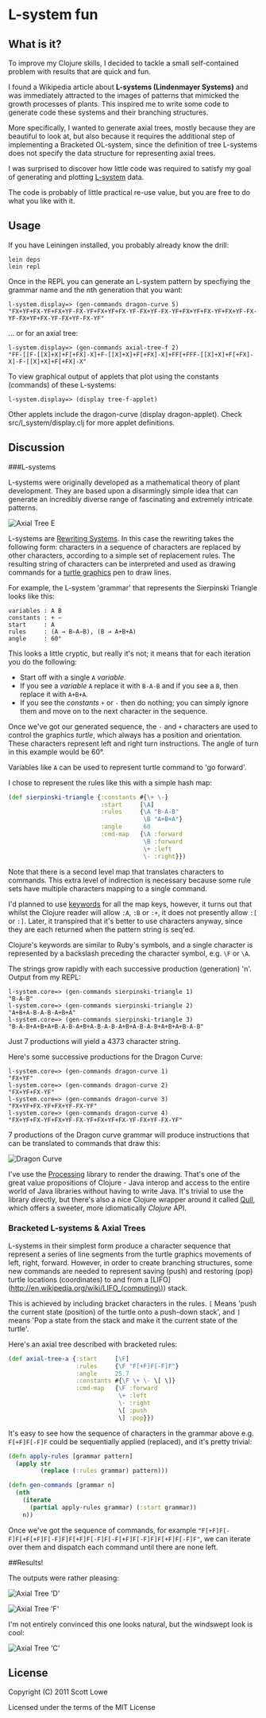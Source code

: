 L-system fun
============

What is it?
----------
To improve my Clojure skills, I decided to tackle a small self-contained problem with results that are quick and fun.

I found a Wikipedia article about **L-systems (Lindenmayer Systems)** and was immediately attracted to the images of patterns that mimicked the growth processes of plants. This inspired me to write some code to generate code these systems and their branching structures.

More specifically, I wanted to generate axial trees, mostly because they are beautiful to look at, but also because it requires the additional step of implementing a Bracketed OL-system, since the definition of tree L-systems does not specify the data structure for representing axial trees.

I was surprised to discover how little code was required to satisfy my goal of generating and plotting [L-system] data.

The code is probably of little practical re-use value, but you are free to do what you like with it.

Usage
-----

If you have Leiningen installed, you probably already know the drill:

    lein deps
    lein repl

Once in the REPL you can generate an L-system pattern by specfiying the
grammar name and the nth generation that you want:

    l-system.display=> (gen-commands dragon-curve 5)
    "FX+YF+FX-YF+FX+YF-FX-YF+FX+YF+FX-YF-FX+YF-FX-YF+FX+YF+FX-YF+FX+YF-FX-YF-FX+YF+FX-YF-FX+YF-FX-YF"
    
... or for an axial tree:

    l-system.display=> (gen-commands axial-tree-f 2)
    "FF-[[F-[[X]+X]+F[+FX]-X]+F-[[X]+X]+F[+FX]-X]+FF[+FFF-[[X]+X]+F[+FX]-X]-F-[[X]+X]+F[+FX]-X"

To view graphical output of applets that plot using the constants (commands) of these L-systems:

    l-system.display=> (display tree-f-applet)

Other applets include the dragon-curve (display dragon-applet). Check src/l_system/display.clj for more applet definitions.


Discussion
----------

###L-systems

L-systems were originally developed as a mathematical theory of plant development. They are based upon a disarmingly simple idea that can generate an incredibly diverse range of fascinating and extremely intricate patterns.

![Axial Tree E](img/axial-tree-e.png)

L-systems are [Rewriting Systems](http://en.wikipedia.org/wiki/Rewriting_system). In this case the rewriting takes the following form: characters in a sequence of characters are replaced
by other characters, according to a simple set of replacement rules. The resulting string of characters can be interpreted and used as drawing commands for a
[turtle graphics](http://en.wikipedia.org/wiki/Turtle_graphics) pen to
draw lines.

For example, the L-system 'grammar' that represents the Sierpinski Triangle looks like this:

    variables : A B
    constants : + −
    start     : A
    rules     : (A → B−A−B), (B → A+B+A)
    angle     : 60°

This looks a little cryptic, but really it's not; it means that for each iteration you do the following:

  - Start off with a single `A` _variable_.
  - If you see a _variable_ `A` replace it with `B-A-B` and if you see a `B`, then replace it with `A+B+A`.
  - If you see the _constants_ `+` or `-` then do nothing; you can simply ignore them and move on to the next
    character in the sequence.

Once we've got our generated sequence, the `-` and `+` characters are used to control the graphics _turtle_, which always has a position and orientation. These characters represent left and right turn instructions. The angle of turn in this example would be 60°.

Variables like `A` can be used to represent turtle command to 'go forward'.

I chose to represent the rules like this with a simple hash map:

```clojure
(def sierpinski-triangle {:constants #{\+ \-}
                          :start     [\A]
                          :rules     {\A "B-A-B"
                                      \B "A+B+A"}
                          :angle      60
                          :cmd-map   {\A :forward
                                      \B :forward
                                      \+ :left
                                      \- :right}})
```

Note that there is a second level map that translates characters to
commands. This extra level of indirection is necessary because some rule sets have multiple characters mapping to a single command.

I'd planned to use [keywords](http://clojure.org/data_structures#toc8) for all the map keys, however, it turns out that whilst the Clojure reader will allow `:A`, `:B` or `:+`, it does not presently allow `:[` or `:]`. Later, it transpired that it's better to use characters anyway, since they are each   returned when the pattern string
is seq'ed.

Clojure's keywords are similar to Ruby's symbols, and a single character is represented by a backslash preceding the character symbol, e.g. `\F` or `\A`.

The strings grow rapidly with each successive production (generation) 'n'. Output from my REPL:

    l-system.core=> (gen-commands sierpinski-triangle 1)
    "B-A-B"
    l-system.core=> (gen-commands sierpinski-triangle 2)
    "A+B+A-B-A-B-A+B+A"
    l-system.core=> (gen-commands sierpinski-triangle 3)
    "B-A-B+A+B+A+B-A-B-A+B+A-B-A-B-A+B+A-B-A-B+A+B+A+B-A-B"

Just 7 productions will yield a 4373 character string.

Here's some successive productions for the Dragon Curve:

    l-system.core=> (gen-commands dragon-curve 1)
    "FX+YF"
    l-system.core=> (gen-commands dragon-curve 2)
    "FX+YF+FX-YF"
    l-system.core=> (gen-commands dragon-curve 3)
    "FX+YF+FX-YF+FX+YF-FX-YF"
    l-system.core=> (gen-commands dragon-curve 4)
    "FX+YF+FX-YF+FX+YF-FX-YF+FX+YF+FX-YF-FX+YF-FX-YF"

7 productions of the Dragon curve grammar will produce instructions that can be translated to commands that draw this:

![Dragon Curve](img/dragon-curve.png)

I've use the [Processing](http://processing.org/) library to render the drawing. That's one of the great value propositions of Clojure - Java interop and access to the entire world of Java libraries
without having to write Java. It's trivial to use the library directly, but there's also a nice Clojure wrapper around it called [Quil](https://github.com/quil/quil), which offers a sweeter, more idiomatically _Clojure_ API.

### Bracketed L-systems & Axial Trees
L-systems in their simplest form produce a character sequence that represent a series of line segments from the turtle graphics movements of left, right, forward. However, in order to create branching structures, some new commands are needed to represent saving (push) and restoring (pop) turtle locations (coordinates) to and from a [LIFO](http://en.wikipedia.org/wiki/LIFO_(computing\)) stack.

This is achieved by including bracket characters in the rules. `[` Means 'push the current state (position) of the turtle onto a push-down stack', and `]` means 'Pop a state from the stack and make it the current state of the turtle'.

Here's an axial tree described with bracketed rules:

```clojure
(def axial-tree-a {:start     [\F]
                   :rules     {\F "F[+F]F[-F]F"}
                   :angle     25.7
                   :constants #{\F \+ \- \[ \]}
                   :cmd-map   {\F :forward
                               \+ :left
                               \- :right
                               \[ :push
                               \] :pop}})
```

It's easy to see how the sequence of characters in the grammar above e.g. `F[+F]F[-F]F` could be
sequentially applied (replaced), and it's pretty trivial:

```clojure
(defn apply-rules [grammar pattern]
  (apply str
         (replace (:rules grammar) pattern)))

(defn gen-commands [grammar n]
  (nth
    (iterate
      (partial apply-rules grammar) (:start grammar))
    n))
```

Once we've got the sequence of commands, for example `"F[+F]F[-F]F[+F[+F]F[-F]F]F[+F]F[-F]F[-F[+F]F[-F]F]F[+F]F[-F]F"`,
we can iterate over them and dispatch each command until there are none left.

##Results!

The outputs were rather pleasing:

![Axial Tree 'D'](img/axial-tree-d.png)

![Axial Tree 'F'](img/axial-tree-f.png)

I'm not entirely convinced this one looks natural, but the windswept look is cool:

![Axial Tree 'C'](img/axial-tree-c.png)


License
-------

Copyright (C) 2011 Scott Lowe

Licensed under the terms of the MIT License

[L-system]: http://en.wikipedia.org/wiki/L-system

